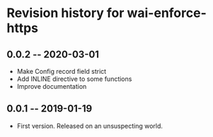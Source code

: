 # Revision history for wai-enforce-https

## 0.0.2 -- 2020-03-01

* Make Config record field strict
* Add INLINE directive to some functions
* Improve documentation

## 0.0.1 -- 2019-01-19

* First version. Released on an unsuspecting world.
